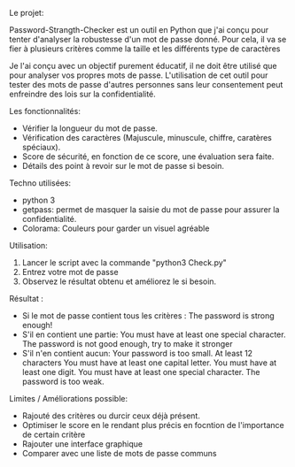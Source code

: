 Le projet:

Password-Strangth-Checker est un outil en Python que j'ai conçu pour tenter d'analyser la robustesse d'un mot de passe donné.
Pour cela, il va se fier à plusieurs critères comme la taille et les différents type de caractères

Je l'ai conçu avec un objectif purement éducatif, il ne doit être utilisé que pour analyser vos propres mots de passe. L'utilisation de cet outil pour tester des mots de passe d'autres personnes sans leur consentement peut enfreindre des lois sur la confidentialité.

Les fonctionnalités:

- Vérifier la longueur du mot de passe.
- Vérification des caractères (Majuscule, minuscule, chiffre, caratères spéciaux).
- Score de sécurité, en fonction de ce score, une évaluation sera faite.
- Détails des point à revoir sur le mot de passe si besoin.


Techno utilisées:

- python 3
- getpass: permet de masquer la saisie du mot de passe pour assurer la                confidentialité.
- Colorama: Couleurs pour garder un visuel agréable

Utilisation: 

1. Lancer le script avec la commande "python3 Check.py"
2. Entrez votre mot de passe
3. Observez le résultat obtenu et améliorez le si besoin.


Résultat :

- Si le mot de passe contient tous les critères : 
    The password is strong enough!
- S'il en contient une partie:
    You must have at least one special character.
    The password is not good enough, try to make it stronger
- S'il n'en contient aucun: 
    Your password is too small. At least 12 characters
    You must have at least one capital letter.
    You must have at least one digit.
    You must have at least one special character.
    The password is too weak.

Limites / Améliorations possible:

- Rajouté des critères ou durcir ceux déjà présent.
- Optimiser le score en le rendant plus précis en focntion de l'importance de certain critère
- Rajouter une interface graphique 
- Comparer avec une liste de mots de passe communs
